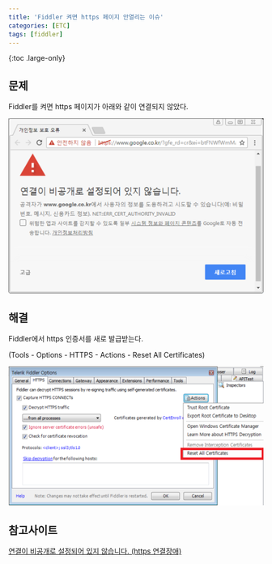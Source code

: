 ```yaml
---
title: 'Fiddler 켜면 https 페이지 안열리는 이슈'
categories: [ETC]
tags: [fiddler]
---
```


{:toc .large-only}

## 문제

Fiddler를 켜면 https 페이지가 아래와 같이 연결되지 않았다.

<img src="/assets/img/blog/2022-01-27-fiddler-https_01.png">

## 해결

Fiddler에서 https 인증서를 새로 발급받는다.

(Tools - Options - HTTPS - Actions - Reset All Certificates)

<img src="/assets/img/blog/2022-01-27-fiddler-https_02.png">

## 참고사이트

[연결이 비공개로 설정되어 있지 않습니다. (https 연결장애)](https://m.blog.naver.com/PostView.naver?isHttpsRedirect=true&blogId=best798&logNo=221036498833)

